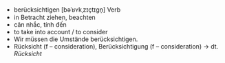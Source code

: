 - berücksichtigen	[bəˈʁʏkˌzɪçtɪɡn̩]	Verb	
- in Betracht ziehen, beachten
- cân nhắc, tính đến
- to take into account / to consider
- Wir müssen die Umstände berücksichtigen.
- Rücksicht (f – consideration), Berücksichtigung (f – consideration)	→ dt. *Rücksicht*